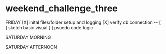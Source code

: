 # weekend_challenge_three

FRIDAY
[X] inital files/folder setup and logging
[X] verify db connection -- 
[ ] sketch basic visual
[ ] psuedo code logic

SATURDAY MORNING



SATURDAY AFTERNOON
